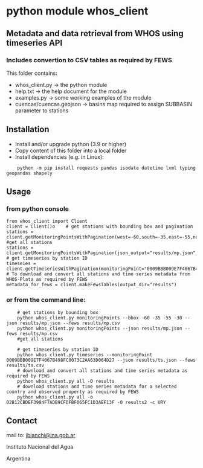 # python module whos_client
## Metadata and data retrieval from WHOS using timeseries API
### Includes convertion to CSV tables as required by FEWS

This folder contains:
- whos_client.py -> the python module
- help.txt -> the help document for the module
- examples.py -> some working examples of the module
- cuencas/cuencas.geojson -> basins map required to assign SUBBASIN parameter to stations

## Installation
- Install and/or upgrade python (3.9 or higher)
- Copy content of this folder into a local folder
- Install dependencies (e.g. in Linux):
```
    python -m pip install requests pandas isodate datetime lxml typing geopandas shapely
```
## Usage
### from python console

    from whos_client import Client
    client = Client()o    # get stations with bounding box and pagination 
    stations = client.getMonitoringPointsWithPagination(west=-60,south=-35,east=-55,north=-30,json_output="results/mp.json",fews_output="results/mp.csv")
    #get all stations
    stations = client.getMonitoringPointsWithPagination(json_output="results/mp.json",fews_output="results/mp.csv")
    # get timeseries by station ID
    timeseies = client.getTimeseriesWithPagination(monitoringPoint="0009BBB009E7F4067B498FC0073C2AA63D064D27",json_output="results/ts.json",fews_output="results/ts.csv")
    # To download and convert all stations and time series metadata from WHOS-Plata as required by FEWS
    metadata_for_fews = client.makeFewsTables(output_dir="results")

### or from the command line:
```
    # get stations by bounding box
    python whos_client.py monitoringPoints --bbox -60 -35 -55 -30 --json results/mp.json --fews results/mp.csv
    python whos_client.py monitoringPoints --json results/mp.json --fews results/mp.csv
    #get all stations
    
    # get timeseries by station ID 
    python whos_client.py timeseries --monitoringPoint 0009BBB009E7F4067B498FC0073C2AA63D064D27 --json results/ts.json --fews results/ts.csv
    # download and convert all stations and time series metadata as required by FEWS
    python whos_client.py all -O results
    # download stations and time series metadata for a selected country and observed property as required by FEWS
    python whos_client.py all -o 02B12CBDEF3984F7ADB9CFDFBF065FC1D3AEF13F -O results2 -c URY
```

## Contact
mail to: [jbianchi@ina.gob.ar](mailto:jbianchi@ina.gob.ar)

Instituto Nacional del Agua

Argentina
